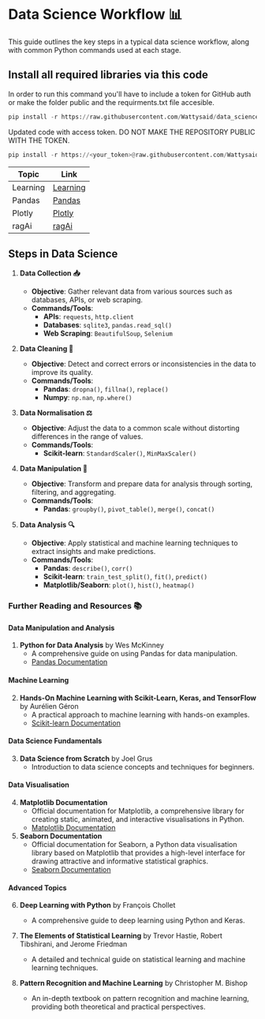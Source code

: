 # Data Science Workflow 📊

This guide outlines the key steps in a typical data science workflow, along with common Python commands used at each stage. 

## Install all required libraries via this code

In order to run this command you'll have to include a token for GitHub auth or make the folder public and the requirments.txt file accesible.

```python
pip install -r https://raw.githubusercontent.com/Wattysaid/data_science/main/requirements.txt
```

Updated code with access token. DO NOT MAKE THE REPOSITORY PUBLIC WITH THE TOKEN.

```python
pip install -r https://<your_token>@raw.githubusercontent.com/Wattysaid/data_science/main/private/requirements.txt
```

| Topic      | Link                                                                                           |
|------------|------------------------------------------------------------------------------------------------|
| Learning   | [Learning](https://github.com/Wattysaid/data_science/blob/main/learning.md)                    |
| Pandas     | [Pandas](https://github.com/Wattysaid/data_science/blob/main/pandas.md)                        |
| Plotly     | [Plotly](https://github.com/Wattysaid/data_science/blob/main/plotly.md)                        |
| ragAi      | [ragAi](https://github.com/Wattysaid/data_science/blob/main/ragAi.md)                          |


## Steps in Data Science

1. **Data Collection 📥**
   - **Objective**: Gather relevant data from various sources such as databases, APIs, or web scraping.
   - **Commands/Tools**:
     - **APIs**: `requests`, `http.client`
     - **Databases**: `sqlite3`, `pandas.read_sql()`
     - **Web Scraping**: `BeautifulSoup`, `Selenium`

2. **Data Cleaning 🧹**
   - **Objective**: Detect and correct errors or inconsistencies in the data to improve its quality.
   - **Commands/Tools**:
     - **Pandas**: `dropna()`, `fillna()`, `replace()`
     - **Numpy**: `np.nan`, `np.where()`

3. **Data Normalisation ⚖️**
   - **Objective**: Adjust the data to a common scale without distorting differences in the range of values.
   - **Commands/Tools**:
     - **Scikit-learn**: `StandardScaler()`, `MinMaxScaler()`

4. **Data Manipulation 🔄**
   - **Objective**: Transform and prepare data for analysis through sorting, filtering, and aggregating.
   - **Commands/Tools**:
     - **Pandas**: `groupby()`, `pivot_table()`, `merge()`, `concat()`

5. **Data Analysis 🔍**
   - **Objective**: Apply statistical and machine learning techniques to extract insights and make predictions.
   - **Commands/Tools**:
     - **Pandas**: `describe()`, `corr()`
     - **Scikit-learn**: `train_test_split()`, `fit()`, `predict()`
     - **Matplotlib/Seaborn**: `plot()`, `hist()`, `heatmap()`

### Further Reading and Resources 📚

#### Data Manipulation and Analysis
1. **Python for Data Analysis** by Wes McKinney
   - A comprehensive guide on using Pandas for data manipulation.
   - [Pandas Documentation](https://pandas.pydata.org/pandas-docs/stable/)

#### Machine Learning
2. **Hands-On Machine Learning with Scikit-Learn, Keras, and TensorFlow** by Aurélien Géron
   - A practical approach to machine learning with hands-on examples.
   - [Scikit-learn Documentation](https://scikit-learn.org/stable/)

#### Data Science Fundamentals
3. **Data Science from Scratch** by Joel Grus
   - Introduction to data science concepts and techniques for beginners.

#### Data Visualisation
4. **Matplotlib Documentation**
   - Official documentation for Matplotlib, a comprehensive library for creating static, animated, and interactive visualisations in Python.
   - [Matplotlib Documentation](https://matplotlib.org/stable/)
5. **Seaborn Documentation**
   - Official documentation for Seaborn, a Python data visualisation library based on Matplotlib that provides a high-level interface for drawing attractive and informative statistical graphics.
   - [Seaborn Documentation](https://seaborn.pydata.org/)

#### Advanced Topics
6. **Deep Learning with Python** by François Chollet
   - A comprehensive guide to deep learning using Python and Keras.

7. **The Elements of Statistical Learning** by Trevor Hastie, Robert Tibshirani, and Jerome Friedman
   - A detailed and technical guide on statistical learning and machine learning techniques.

8. **Pattern Recognition and Machine Learning** by Christopher M. Bishop
   - An in-depth textbook on pattern recognition and machine learning, providing both theoretical and practical perspectives.
